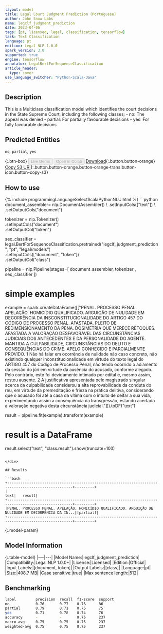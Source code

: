 ```yaml
---
layout: model
title: Legal Court Judgment Prediction (Portuguese)
author: John Snow Labs
name: legclf_judgment_prediction
date: 2023-04-06
tags: [pt, licensed, legal, classification, tensorflow]
task: Text Classification
language: pt
edition: Legal NLP 1.0.0
spark_version: 3.0
supported: true
engine: tensorflow
annotator: LegalBertForSequenceClassification
article_header:
  type: cover
use_language_switcher: "Python-Scala-Java"
---
```


## Description

This is a Multiclass classification model which identifies the court decisions in the State Supreme Court, including the following classes;
		- no: The appeal was denied
		- partial: For partially favourable decisions
		- yes: For fully favourable decisions

## Predicted Entities

`no`, `partial`, `yes`

{:.btn-box}
<button class="button button-orange" disabled>Live Demo</button>
<button class="button button-orange" disabled>Open in Colab</button>
[Download](https://s3.amazonaws.com/auxdata.johnsnowlabs.com/legal/models/legclf_judgment_prediction_pt_1.0.0_3.0_1680778981035.zip){:.button.button-orange}
[Copy S3 URI](s3://auxdata.johnsnowlabs.com/legal/models/legclf_judgment_prediction_pt_1.0.0_3.0_1680778981035.zip){:.button.button-orange.button-orange-trans.button-icon.button-copy-s3}

## How to use



<div class="tabs-box" markdown="1">
{% include programmingLanguageSelectScalaPythonNLU.html %}
```python
document_assembler= nlp.DocumentAssembler() \
    .setInputCols(["text"]) \
    .setOutputCols("document")

tokenizer = nlp.Tokenizer() \
    .setInputCols("document") \
    .setOutputCol("token")

seq_classifier = legal.BertForSequenceClassification.pretrained("legclf_judgment_prediction", "pt", "legal/models") \
    .setInputCols(["document", "token"]) \
    .setOutputCol("class")

pipeline = nlp.Pipeline(stages=[
    document_assembler, 
    tokenizer ,
    seq_classifier 
])

# simple examples
example = spark.createDataFrame([["PENAL. PROCESSO PENAL. APELAÇÃO. HOMICÍDIO QUALIFICADO. ARGUIÇÃO DE NULIDADE EM DECORRÊNCIA DA INSCONSTITUCIONALIDADE DO ARTIGO 457 DO CÓDIGO DE PROCESSO PENAL. AFASTADA. PLEITO DE REDIMENSIONAMENTO DA PENA. DOSIMETRIA QUE MERECE RETOQUES. AFASTADA A VALORAÇÃO DESFAVORÁVEL DAS CIRCUNSTÂNCIAS JUDICIAIS DOS ANTECEDENTES E DA PERSONALIDADE DO AGENTE. MANTIDA A CULPABILIDADE, CIRCUNSTÂNCIAS DO DELITO E CONSEQUÊNCIAS DO CRIME. APELO CONHECIDO E PARCIALMENTE PROVIDO. 1 Não há falar em ocorrência de nulidade não caso concreto, não existindo qualquer inconstitucionalidade em virtude do texto legal do ARTIGO 457 do Código de Processo Penal, não tendo ocorrido o adiamento da sessão do júri em virtude da ausência do acusado, conforme alegado. Pelo contrário, este foi devidamente intimado por edital e, mesmo assim, restou ausente. 2 A justificativa apresentada pelo magistrado singular acerca da culpabilidade considerou a alta reprovabilidade da conduta do réu, em virtude da premeditação e frieza na prática delitiva, considerando que o acusado foi até a casa da vítima com o intuito de ceifar a sua vida, experimentando assim a consequência da transgressão, estando acertada a valoração negativa desta circunstância judicial."]]).toDF("text")

result = pipeline.fit(example).transform(example)

# result is a DataFrame
result.select("text", "class.result").show(truncate=100)
```

</div>

## Results

```bash
+----------------------------------------------------------------------------------------------------+---------+
|                                                                                                text|   result|
+----------------------------------------------------------------------------------------------------+---------+
|PENAL. PROCESSO PENAL. APELAÇÃO. HOMICÍDIO QUALIFICADO. ARGUIÇÃO DE NULIDADE EM DECORRÊNCIA DA IN...|[partial]|
+----------------------------------------------------------------------------------------------------+---------+

```

{:.model-param}
## Model Information

{:.table-model}
|---|---|
|Model Name:|legclf_judgment_prediction|
|Compatibility:|Legal NLP 1.0.0+|
|License:|Licensed|
|Edition:|Official|
|Input Labels:|[document, token]|
|Output Labels:|[class]|
|Language:|pt|
|Size:|408.7 MB|
|Case sensitive:|true|
|Max sentence length:|512|

## Benchmarking

```bash
label         precision  recall  f1-score  support 
no            0.76       0.77    0.76      86      
partial       0.79       0.71    0.75      75      
yes           0.71       0.78    0.74      76      
accuracy      -          -       0.75      237     
macro-avg     0.75       0.75    0.75      237     
weighted-avg  0.75       0.75    0.75      237  
```